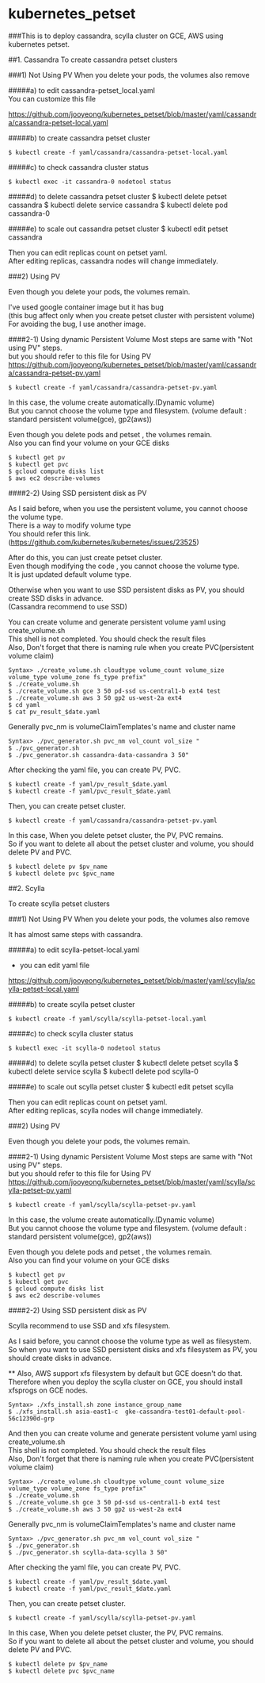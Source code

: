 # kubernetes_petset

###This is to deploy cassandra, scylla cluster on GCE, AWS using kubernetes petset.

##1. Cassandra
To create cassandra petset clusters

###1) Not Using PV
 When you delete your pods, the volumes also remove

#####a) to edit cassandra-petset_local.yaml  
You can customize this file
	
<https://github.com/jooyeong/kubernetes_petset/blob/master/yaml/cassandra/cassandra-petset-local.yaml>


#####b) to create cassandra petset cluster

	$ kubectl create -f yaml/cassandra/cassandra-petset-local.yaml

#####c) to check cassandra cluster status

	$ kubectl exec -it cassandra-0 nodetool status

#####d) to delete cassandra petset cluster 
	$ kubectl delete petset cassandra
	$ kubectl delete service cassandra
	$ kubectl delete pod cassandra-0

#####e) to scale out cassandra petset cluster
	$ kubectl edit petset cassandra

Then you can edit replicas count on petset yaml.  
After editing replicas, cassandra nodes will change immediately. 


###2) Using PV

Even though you delete your pods, the volumes remain.

I've used google container image but it has bug  
(this bug affect only when you create petset cluster with persistent volume)  
For avoiding the bug, I use another image.

####2-1) Using dynamic Persistent Volume
Most steps are same with "Not using PV" steps.  
but you should refer to this file for Using PV  
<https://github.com/jooyeong/kubernetes_petset/blob/master/yaml/cassandra/cassandra-petset-pv.yaml>

	$ kubectl create -f yaml/cassandra/cassandra-petset-pv.yaml

In this case, the volume create automatically.(Dynamic volume)  
But you cannot choose the volume type and filesystem. (volume default : standard persistent volume(gce), gp2(aws))

Even though you delete pods and petset , the volumes remain.    
Also you can find your volume on your GCE disks

	$ kubectl get pv
	$ kubectl get pvc
	$ gcloud compute disks list
	$ aws ec2 describe-volumes


####2-2) Using SSD persistent disk as PV

As I said before, when you use the persistent volume, you cannot choose the volume type.  
There is a way to modify volume type  
You should refer this link.(https://github.com/kubernetes/kubernetes/issues/23525)  

After do this, you can just create petset cluster.  
Even though modifying the code , you cannot choose the volume type.  
It is just updated default volume type. 

Otherwise when you want to use SSD persistent disks as PV, you should create SSD disks in advance.  
(Cassandra recommend to use SSD)

You can create volume and generate persistent volume yaml using create_volume.sh  
This shell is not completed. You should check the result files  
Also, Don't forget that there is naming rule when you create PVC(persistent volume claim)  

	Syntax> ./create_volume.sh cloudtype volume_count volume_size volume_type volume_zone fs_type prefix"
	$ ./create_volume.sh
	$ ./create_volume.sh gce 3 50 pd-ssd us-central1-b ext4 test
	$ ./create_volume.sh aws 3 50 gp2 us-west-2a ext4
	$ cd yaml 
	$ cat pv_result_$date.yaml


Generally pvc_nm is volumeClaimTemplates's name and cluster name 

	Syntax> ./pvc_generator.sh pvc_nm vol_count vol_size "
	$ ./pvc_generator.sh
	$ ./pvc_generator.sh cassandra-data-cassandra 3 50"


After checking the yaml file, you can create PV, PVC.

	$ kubectl create -f yaml/pv_result_$date.yaml
	$ kubectl create -f yaml/pvc_result_$date.yaml

	
Then, you can create petset cluster.

	$ kubectl create -f yaml/cassandra/cassandra-petset-pv.yaml
	
	
In this case, When you delete petset cluster, the PV, PVC remains.  
So if you want to delete all about the petset cluster and volume, you should delete PV and PVC.

	$ kubectl delete pv $pv_name
	$ kubectl delete pvc $pvc_name


##2. Scylla

To create scylla petset clusters

###1) Not Using PV
 When you delete your pods, the volumes also remove

It has almost same steps with cassandra.

#####a) to edit scylla-petset-local.yaml
* you can edit yaml file 
	
<https://github.com/jooyeong/kubernetes_petset/blob/master/yaml/scylla/scylla-petset-local.yaml>


#####b) to create scylla petset cluster

	$ kubectl create -f yaml/scylla/scylla-petset-local.yaml

#####c) to check scylla cluster status

	$ kubectl exec -it scylla-0 nodetool status

#####d) to delete scylla petset cluster 
	$ kubectl delete petset scylla
	$ kubectl delete service scylla
	$ kubectl delete pod scylla-0

#####e) to scale out scylla petset cluster
	$ kubectl edit petset scylla

Then you can edit replicas count on petset yaml.  
After editing replicas, scylla nodes will change immediately. 


###2) Using PV

Even though you delete your pods, the volumes remain.

####2-1) Using dynamic Persistent Volume
Most steps are same with "Not using PV" steps.  
but you should refer to this file for Using PV  
<https://github.com/jooyeong/kubernetes_petset/blob/master/yaml/scylla/scylla-petset-pv.yaml>

	$ kubectl create -f yaml/scylla/scylla-petset-pv.yaml

In this case, the volume create automatically.(Dynamic volume)  
But you cannot choose the volume type and filesystem. (volume default : standard persistent volume(gce), gp2(aws))

Even though you delete pods and petset , the volumes remain.    
Also you can find your volume on your GCE disks

	$ kubectl get pv
	$ kubectl get pvc
	$ gcloud compute disks list
	$ aws ec2 describe-volumes


####2-2) Using SSD persistent disk as PV

Scylla recommend to use SSD and xfs filesystem. 

As I said before, you cannot choose the volume type as well as filesystem.  
So when you want to use SSD persistent disks and xfs filesystem as PV, you should create disks in advance.    

** Also, AWS support xfs filesystem by default but GCE doesn't do that.  
Therefore when you deploy the scylla cluster on GCE, you should install xfsprogs on GCE nodes.  

	Syntax> ./xfs_install.sh zone instance_group_name   
	$ ./xfs_install.sh asia-east1-c  gke-cassandra-test01-default-pool-56c12390d-grp  

And then you can create volume and generate persistent volume yaml using create_volume.sh      
This shell is not completed. You should check the result files  
Also, Don't forget that there is naming rule when you create PVC(persistent volume claim)  

	Syntax> ./create_volume.sh cloudtype volume_count volume_size volume_type volume_zone fs_type prefix"
	$ ./create_volume.sh
	$ ./create_volume.sh gce 3 50 pd-ssd us-central1-b ext4 test
	$ ./create_volume.sh aws 3 50 gp2 us-west-2a ext4


Generally pvc_nm is volumeClaimTemplates's name and cluster name 

	Syntax> ./pvc_generator.sh pvc_nm vol_count vol_size "
	$ ./pvc_generator.sh
	$ ./pvc_generator.sh scylla-data-scylla 3 50"


After checking the yaml file, you can create PV, PVC.

	$ kubectl create -f yaml/pv_result_$date.yaml
	$ kubectl create -f yaml/pvc_result_$date.yaml

	
Then, you can create petset cluster.

	$ kubectl create -f yaml/scylla/scylla-petset-pv.yaml
	
In this case, When you delete petset cluster, the PV, PVC remains.  
So if you want to delete all about the petset cluster and volume, you should delete PV and PVC.

	$ kubectl delete pv $pv_name
	$ kubectl delete pvc $pvc_name
